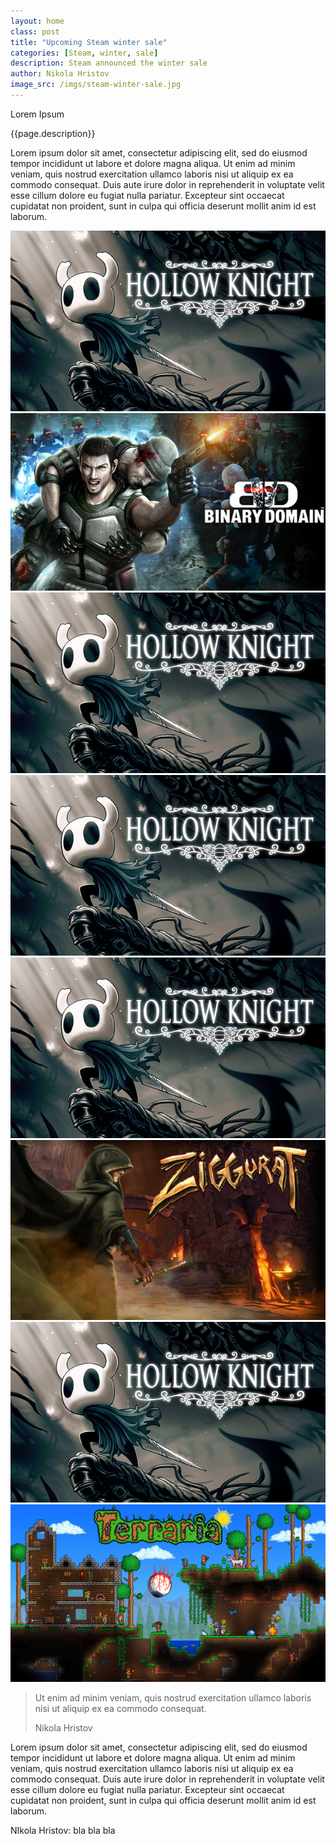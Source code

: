 ```yaml
---
layout: home
class: post
title: "Upcoming Steam winter sale"
categories: [Steam, winter, sale]
description: Steam announced the winter sale
author: Nikola Hristov
image_src: /imgs/steam-winter-sale.jpg
---
```


<div class="post-header">
    <p class="post-title">Lorem Ipsum</p>
    <p class="post-description">{{page.description}}</p>
</div>

<div class="post-main">
 <p>Lorem ipsum dolor sit amet, consectetur adipiscing elit, sed do eiusmod tempor incididunt ut labore et dolore magna aliqua. Ut enim ad minim veniam, quis nostrud exercitation ullamco laboris nisi ut aliquip ex ea commodo consequat. Duis aute irure dolor in reprehenderit in voluptate velit esse cillum dolore eu fugiat nulla pariatur. Excepteur sint occaecat cupidatat non proident, sunt in culpa qui officia deserunt mollit anim id est laborum.</p>
    <div class="post-galery">
        <img src="/imgs/sws-hollow-knight.jpg">
        <img src="/imgs/sws-binary-domain.jpg">
        <img src="/imgs/sws-hollow-knight.jpg">
        <img src="/imgs/sws-hollow-knight.jpg">
        <img src="/imgs/sws-hollow-knight.jpg">
        <img src="/imgs/sws-ziggurat.jpg">
        <img src="/imgs/sws-hollow-knight.jpg">
        <img src="/imgs/sws-terraria.png">
    </div>
<blockquote class="post-quote">
<p class="post-quote-quote">
    Ut enim ad minim veniam, quis nostrud exercitation ullamco laboris nisi ut aliquip ex ea commodo consequat.
</p>
<p class="post-quote-author">
Nikola Hristov
</p>
</blockquote>
 <p>Lorem ipsum dolor sit amet, consectetur adipiscing elit, sed do eiusmod tempor incididunt ut labore et dolore magna aliqua. Ut enim ad minim veniam, quis nostrud exercitation ullamco laboris nisi ut aliquip ex ea commodo consequat. Duis aute irure dolor in reprehenderit in voluptate velit esse cillum dolore eu fugiat nulla pariatur. Excepteur sint occaecat cupidatat non proident, sunt in culpa qui officia deserunt mollit anim id est laborum.</p>
</div>

<div class="about_author">
    <p>NIkola Hristov: bla bla bla</p>
</div>